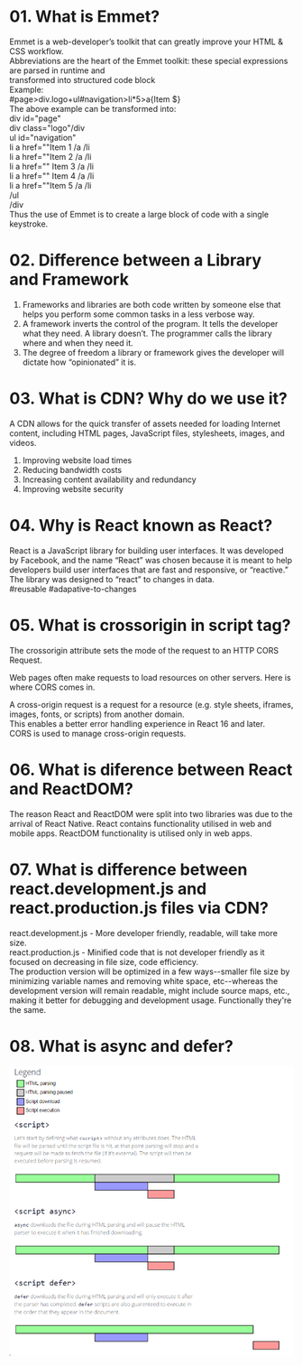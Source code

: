 # 01. What is Emmet?

Emmet is a web-developer’s toolkit that can greatly improve your HTML & CSS workflow. <br>
Abbreviations are the heart of the Emmet toolkit: these special expressions are parsed in runtime and <br>
transformed into structured code block <br>
Example:<br>
#page>div.logo+ul#navigation>li\*5>a{Item $}<br>
The above example can be transformed into:<br>
div id="page"<br>
div class="logo"/div<br>
ul id="navigation"<br>
li a href=""Item 1 /a /li<br>
li a href=""Item 2 /a /li<br>
li a href="" Item 3 /a /li<br>
li a href="" Item 4 /a /li<br>
li a href=""Item 5 /a /li<br>
/ul<br>
/div<br>
Thus the use of Emmet is to create a large block of code with a single keystroke.<br>

# 02. Difference between a Library and Framework

<ol>
<li>Frameworks and libraries are both code written by someone else that helps you perform some common tasks in a less verbose way.</li>
<li>A framework inverts the control of the program. It tells the developer what they need. A library doesn’t. The programmer calls the library where and when they need it.</li>
<li>The degree of freedom a library or framework gives the developer will dictate how “opinionated” it is.</li>
</ol>

# 03. What is CDN? Why do we use it?

A CDN allows for the quick transfer of assets needed for loading Internet content, including HTML pages, JavaScript files, stylesheets, images, and videos.<br>

1. Improving website load times <br>
2. Reducing bandwidth costs
3. Increasing content availability and redundancy
4. Improving website security

# 04. Why is React known as React?

React is a JavaScript library for building user interfaces. It was developed by Facebook, and the name “React” was chosen because it is meant to help developers build user interfaces that are fast and responsive, or “reactive.” The library was designed to “react” to changes in data. <br>#reusable #adapative-to-changes <br>

# 05. What is crossorigin in script tag?

The crossorigin attribute sets the mode of the request to an HTTP CORS Request.<br>

Web pages often make requests to load resources on other servers. Here is where CORS comes in.<br>

A cross-origin request is a request for a resource (e.g. style sheets, iframes, images, fonts, or scripts) from another domain.<br>
This enables a better error handling experience in React 16 and later.<br>
CORS is used to manage cross-origin requests.<br>

# 06. What is diference between React and ReactDOM?

The reason React and ReactDOM were split into two libraries was due to the arrival of React Native. React contains functionality utilised in web and mobile apps. ReactDOM functionality is utilised only in web apps. <br>

# 07. What is difference between react.development.js and react.production.js files via CDN?

react.development.js - More developer friendly, readable, will take more size.<br>
react.production.js - Minified code that is not developer friendly as it focused on decreasing in file size, code efficiency.<br>
The production version will be optimized in a few ways--smaller file size by minimizing variable names and removing white space, etc--whereas the development version will remain readable, might include source maps, etc., making it better for debugging and development usage. Functionally they're the same. <br>

# 08. What is async and defer?

![Alt text](image.png)
